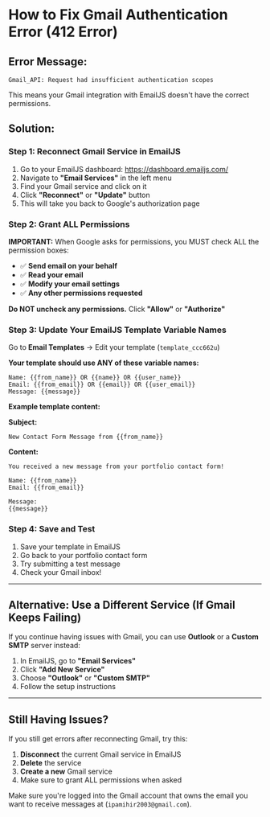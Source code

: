 # How to Fix Gmail Authentication Error (412 Error)

## Error Message:
```
Gmail_API: Request had insufficient authentication scopes
```

This means your Gmail integration with EmailJS doesn't have the correct permissions.

## Solution:

### Step 1: Reconnect Gmail Service in EmailJS

1. Go to your EmailJS dashboard: https://dashboard.emailjs.com/
2. Navigate to **"Email Services"** in the left menu
3. Find your Gmail service and click on it
4. Click **"Reconnect"** or **"Update"** button
5. This will take you back to Google's authorization page

### Step 2: Grant ALL Permissions

**IMPORTANT:** When Google asks for permissions, you MUST check ALL the permission boxes:

- ✅ **Send email on your behalf**
- ✅ **Read your email** 
- ✅ **Modify your email settings**
- ✅ **Any other permissions requested**

**Do NOT uncheck any permissions.** Click **"Allow"** or **"Authorize"**

### Step 3: Update Your EmailJS Template Variable Names

Go to **Email Templates** → Edit your template (`template_ccc662u`)

**Your template should use ANY of these variable names:**
```
Name: {{from_name}} OR {{name}} OR {{user_name}}
Email: {{from_email}} OR {{email}} OR {{user_email}}
Message: {{message}}
```

**Example template content:**

**Subject:**
```
New Contact Form Message from {{from_name}}
```

**Content:**
```
You received a new message from your portfolio contact form!

Name: {{from_name}}
Email: {{from_email}}

Message:
{{message}}
```

### Step 4: Save and Test

1. Save your template in EmailJS
2. Go back to your portfolio contact form
3. Try submitting a test message
4. Check your Gmail inbox!

---

## Alternative: Use a Different Service (If Gmail Keeps Failing)

If you continue having issues with Gmail, you can use **Outlook** or a **Custom SMTP** server instead:

1. In EmailJS, go to **"Email Services"**
2. Click **"Add New Service"**
3. Choose **"Outlook"** or **"Custom SMTP"**
4. Follow the setup instructions

---

## Still Having Issues?

If you still get errors after reconnecting Gmail, try this:

1. **Disconnect** the current Gmail service in EmailJS
2. **Delete** the service
3. **Create a new** Gmail service
4. Make sure to grant ALL permissions when asked

Make sure you're logged into the Gmail account that owns the email you want to receive messages at (`ipamihir2003@gmail.com`).

